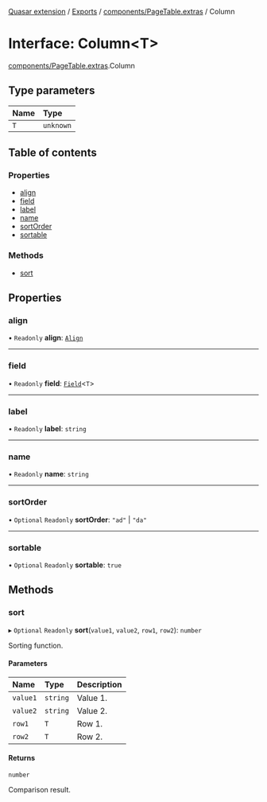[Quasar extension](../index.md) / [Exports](../modules.md) / [components/PageTable.extras](../modules/components_PageTable_extras.md) / Column

# Interface: Column<T\>

[components/PageTable.extras](../modules/components_PageTable_extras.md).Column

## Type parameters

| Name | Type |
| :------ | :------ |
| `T` | `unknown` |

## Table of contents

### Properties

- [align](components_PageTable_extras.Column.md#align)
- [field](components_PageTable_extras.Column.md#field)
- [label](components_PageTable_extras.Column.md#label)
- [name](components_PageTable_extras.Column.md#name)
- [sortOrder](components_PageTable_extras.Column.md#sortorder)
- [sortable](components_PageTable_extras.Column.md#sortable)

### Methods

- [sort](components_PageTable_extras.Column.md#sort)

## Properties

### align

• `Readonly` **align**: [`Align`](../modules/components_PageTable_extras.md#align)

___

### field

• `Readonly` **field**: [`Field`](components_PageTable_extras.Field.md)<`T`\>

___

### label

• `Readonly` **label**: `string`

___

### name

• `Readonly` **name**: `string`

___

### sortOrder

• `Optional` `Readonly` **sortOrder**: ``"ad"`` \| ``"da"``

___

### sortable

• `Optional` `Readonly` **sortable**: ``true``

## Methods

### sort

▸ `Optional` `Readonly` **sort**(`value1`, `value2`, `row1`, `row2`): `number`

Sorting function.

#### Parameters

| Name | Type | Description |
| :------ | :------ | :------ |
| `value1` | `string` | Value 1. |
| `value2` | `string` | Value 2. |
| `row1` | `T` | Row 1. |
| `row2` | `T` | Row 2. |

#### Returns

`number`

Comparison result.

